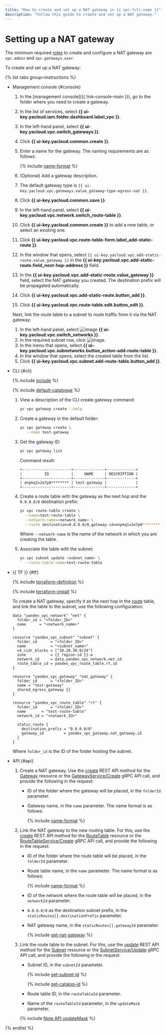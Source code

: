 ```yaml
---
title: "How to create and set up a NAT gateway in {{ vpc-full-name }}"
description: "Follow this guide to create and set up a NAT gateway."
---
```


# Setting up a NAT gateway

The minimum required [roles](../security/#roles-list) to create and configure a NAT gateway are `vpc.admin` and `vpc.gateways.user`.

To create and set up a NAT gateway:

{% list tabs group=instructions %}

- Management console {#console}

   1. In the [management console]({{ link-console-main }}), go to the folder where you need to create a gateway.
   1. In the list of services, select **{{ ui-key.yacloud.iam.folder.dashboard.label_vpc }}**.
   1. In the left-hand panel, select **{{ ui-key.yacloud.vpc.switch_gateways }}**.
   1. Click **{{ ui-key.yacloud.common.create }}**.
   1. Enter a name for the gateway. The naming requirements are as follows:

      {% include [name-format](../../_includes/name-format.md) %}

   1. (Optional) Add a gateway description.
   1. The default gateway type is `{{ ui-key.yacloud.vpc.gateways.value_gateway-type-egress-nat }}`.
   1. Click **{{ ui-key.yacloud.common.save }}**.
   1. In the left-hand panel, select **{{ ui-key.yacloud.vpc.network.switch_route-table }}**.
   1. Click **{{ ui-key.yacloud.common.create }}** to add a new table, or select an existing one.
   1. Click **{{ ui-key.yacloud.vpc.route-table-form.label_add-static-route }}**.
   1. In the window that opens, select `{{ ui-key.yacloud.vpc.add-static-route.value_gateway }}` in the **{{ ui-key.yacloud.vpc.add-static-route.field_next-hop-address }}** field.
   1. In the **{{ ui-key.yacloud.vpc.add-static-route.value_gateway }}** field, select the NAT gateway you created. The destination prefix will be propagated automatically.
   1. Click **{{ ui-key.yacloud.vpc.add-static-route.button_add }}**.
   1. Click **{{ ui-key.yacloud.vpc.route-table.edit.button_edit }}**.

   Next, link the route table to a subnet to route traffic from it via the NAT gateway:

   1. In the left-hand panel, select ![image](../../_assets/console-icons/nodes-right.svg) **{{ ui-key.yacloud.vpc.switch_networks }}**.
   1. In the required subnet row, click ![image](../../_assets/console-icons/ellipsis.svg).
   1. In the menu that opens, select **{{ ui-key.yacloud.vpc.subnetworks.button_action-add-route-table }}**.
   1. In the window that opens, select the created table from the list.
   1. Click **{{ ui-key.yacloud.vpc.subnet.add-route-table.button_add }}**.

- CLI {#cli}

   {% include [include](../../_includes/cli-install.md) %}

   {% include [default-catalogue](../../_includes/default-catalogue.md) %}

   1. View a description of the CLI create gateway command:

      ```bash
      yc vpc gateway create --help
      ```

   1. Create a gateway in the default folder:

      ```bash
      yc vpc gateway create \
         --name test-gateway
      ```
   1. Get the gateway ID:

      ```bash
      yc vpc gateway list
      ```

      Command result:

      ```text
      +----------------------+--------------+-------------+
      |          ID          |     NAME     | DESCRIPTION |
      +----------------------+--------------+-------------+
      | enpkq1v2e7p0******** | test-gateway |             |
      +----------------------+--------------+-------------+
      ```

   1. Create a route table with the gateway as the next hop and the `0.0.0.0/0` destination prefix:

      ```bash
      yc vpc route-table create \
        --name=test-route-table \
        --network-name=<network_name> \
        --route destination=0.0.0.0/0,gateway-id=enpkq1v2e7p0********
      ```

      Where `--network-name` is the name of the network in which you are creating the table.

   1. Associate the table with the subnet:

      ```bash
      yc vpc subnet update <subnet_name> \
        --route-table-name=test-route-table
      ```

- {{ TF }} {#tf}

   {% include [terraform-definition](../../_tutorials/_tutorials_includes/terraform-definition.md) %}

   {% include [terraform-install](../../_includes/terraform-install.md) %}

   To create a NAT gateway, specify it as the next hop in the [route](../concepts/static-routes.md) table, and link the table to the subnet, use the following configuration:

   ```hcl
   data "yandex_vpc_network" "net" {
     folder_id = "<folder_ID>"
     name      = "<network_name>"
   }

   resource "yandex_vpc_subnet" "subnet" {
     folder_id      = "<folder_ID>"
     name           = "<subnet_name>"
     v4_cidr_blocks = ["10.20.30.0/24"]
     zone           = {{ region-id }}-a
     network_id     = data.yandex_vpc_network.net.id
     route_table_id = yandex_vpc_route_table.rt.id
   }

   resource "yandex_vpc_gateway" "nat_gateway" {
     folder_id      = "<folder_ID>"
     name = "test-gateway"
     shared_egress_gateway {}
   }

   resource "yandex_vpc_route_table" "rt" {
     folder_id      = "<folder_ID>"
     name       = "test-route-table"
     network_id = "<network_ID>"

     static_route {
       destination_prefix = "0.0.0.0/0"
       gateway_id         = yandex_vpc_gateway.nat_gateway.id
     }
   }
   ```

   Where `folder_id` is the ID of the folder hosting the subnet.

- API {#api}

   1. Create a NAT gateway. Use the [create](../api-ref/Gateway/create.md) REST API method for the [Gateway](../api-ref/Gateway/index.md) resource or the [GatewayService/Create](../api-ref/grpc/gateway_service.md#Create) gRPC API call, and provide the following in the request:

      * ID of the folder where the gateway will be placed, in the `folderId` parameter.
      * Gateway name, in the `name` parameter. The name format is as follows:

         {% include [name-format](../../_includes/name-format.md) %}

   1. Link the NAT gateway to the new routing table. For this, use the [create](../api-ref/RouteTable/create.md) REST API method for the [RouteTable](../api-ref/RouteTable/index.md) resource or the [RouteTableService/Create](../api-ref/grpc/route_table_service.md#Create) gRPC API call, and provide the following in the request:

      * ID of the folder where the route table will be placed, in the `folderId` parameter.
      * Route table name, in the `name` parameter. The name format is as follows:

         {% include [name-format](../../_includes/name-format.md) %}
      * ID of the network where the route table will be placed, in the `networkId` parameter.
      * `0.0.0.0/0` as the destination subnet prefix, in the `staticRoutes[].destinationPrefix` parameter.
      * NAT gateway name, in the `staticRoutes[].gatewayId` parameter.

         {% include [get-nat-gateway](../../_includes/vpc/get-nat-gateway.md) %}

   1. Link the route table to the subnet. For this, use the [update](../api-ref/Subnet/update.md) REST API method for the [Subnet](../api-ref/Subnet/index.md) resource or the [SubnetService/Update](../api-ref/grpc/subnet_service.md#Update) gRPC API call, and provide the following in the request:

      * Subnet ID, in the `subnetId` parameter.

         {% include [get-subnet-id](../../_includes/vpc/get-subnet-id.md) %}

         {% include [get-catalog-id](../../_includes/get-catalog-id.md) %}

      * Route table ID, in the `routeTableId` parameter.
      * Name of the `routeTableId` parameter, in the `updateMask` parameter.

      {% include [Note API updateMask](../../_includes/note-api-updatemask.md) %}

{% endlist %}
